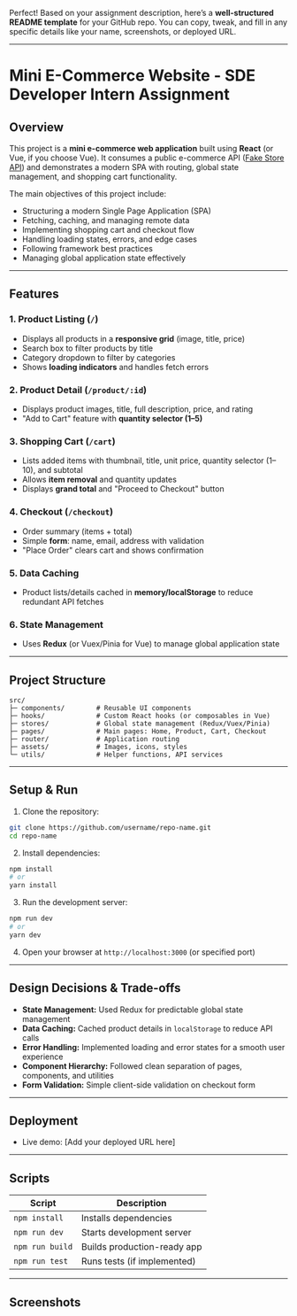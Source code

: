 Perfect! Based on your assignment description, here’s a **well-structured README template** for your GitHub repo. You can copy, tweak, and fill in any specific details like your name, screenshots, or deployed URL.

---

# Mini E-Commerce Website - SDE Developer Intern Assignment

## Overview

This project is a **mini e-commerce web application** built using **React** (or Vue, if you choose Vue). It consumes a public e-commerce API ([Fake Store API](https://fakestoreapi.com/)) and demonstrates a modern SPA with routing, global state management, and shopping cart functionality.

The main objectives of this project include:

* Structuring a modern Single Page Application (SPA)
* Fetching, caching, and managing remote data
* Implementing shopping cart and checkout flow
* Handling loading states, errors, and edge cases
* Following framework best practices
* Managing global application state effectively

---

## Features

### 1. Product Listing (`/`)

* Displays all products in a **responsive grid** (image, title, price)
* Search box to filter products by title
* Category dropdown to filter by categories
* Shows **loading indicators** and handles fetch errors

### 2. Product Detail (`/product/:id`)

* Displays product images, title, full description, price, and rating
* "Add to Cart" feature with **quantity selector (1–5)**

### 3. Shopping Cart (`/cart`)

* Lists added items with thumbnail, title, unit price, quantity selector (1–10), and subtotal
* Allows **item removal** and quantity updates
* Displays **grand total** and "Proceed to Checkout" button

### 4. Checkout (`/checkout`)

* Order summary (items + total)
* Simple **form**: name, email, address with validation
* "Place Order" clears cart and shows confirmation

### 5. Data Caching

* Product lists/details cached in **memory/localStorage** to reduce redundant API fetches

### 6. State Management

* Uses **Redux** (or Vuex/Pinia for Vue) to manage global application state

---

## Project Structure

```
src/
├─ components/        # Reusable UI components
├─ hooks/             # Custom React hooks (or composables in Vue)
├─ stores/            # Global state management (Redux/Vuex/Pinia)
├─ pages/             # Main pages: Home, Product, Cart, Checkout
├─ router/            # Application routing
├─ assets/            # Images, icons, styles
└─ utils/             # Helper functions, API services
```

---

## Setup & Run

1. Clone the repository:

```bash
git clone https://github.com/username/repo-name.git
cd repo-name
```

2. Install dependencies:

```bash
npm install
# or
yarn install
```

3. Run the development server:

```bash
npm run dev
# or
yarn dev
```

4. Open your browser at `http://localhost:3000` (or specified port)

---

## Design Decisions & Trade-offs

* **State Management:** Used Redux for predictable global state management
* **Data Caching:** Cached product details in `localStorage` to reduce API calls
* **Error Handling:** Implemented loading and error states for a smooth user experience
* **Component Hierarchy:** Followed clean separation of pages, components, and utilities
* **Form Validation:** Simple client-side validation on checkout form

---

## Deployment

* Live demo: \[Add your deployed URL here]

---

## Scripts

| Script          | Description                 |
| --------------- | --------------------------- |
| `npm install`   | Installs dependencies       |
| `npm run dev`   | Starts development server   |
| `npm run build` | Builds production-ready app |
| `npm run test`  | Runs tests (if implemented) |

---

## Screenshots




